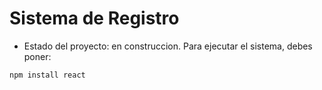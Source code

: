<h1>Sistema de Registro</h1>

- Estado del proyecto: en construccion.
Para ejecutar el sistema, debes poner:

```npm install react```
